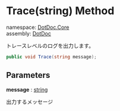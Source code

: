 ﻿# Trace\(string\) Method

namespace: [DotDoc\.Core](../../DotDoc.Core.md)<br />
assembly: [DotDoc](../../../DotDoc.md)

トレースレベルのログを出力します。

```csharp
public void Trace(string message);
```

## Parameters

__message__ : [string](https://docs.microsoft.com/dotnet/api/System.String)

出力するメッセージ

